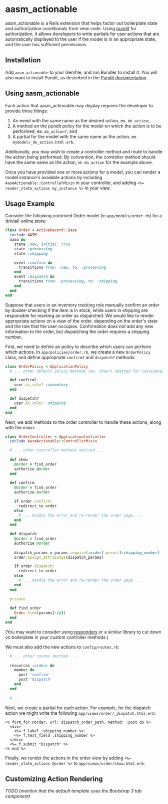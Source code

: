 aasm_actionable
===============

aasm_actionable is a Rails extension that helps factor out boilerplate state and authorization conditionals from view code. Using [pundit](https://github.com/elabs/pundit) for authorization, it allows developers to write partials for user actions that are automatically displayed to the user if the model is in an appropriate state, and the user has sufficient permissions.


Installation
------------

Add `aasm_actionable` to your Gemfile, and run Bundler to install it. You will also want to install Pundit, as described in the [Pundit documentation](https://github.com/elabs/pundit#installation).


Using aasm_actionable
---------------------

Each action that aasm_actionable may display requires the developer to provide three things:

1. An event with the same name as the desired action, ex. `do_action`;
2. A method on the pundit policy for the model on which the action is to be performed, ex. `do_action?`; and
3. A partial for the model with the same name as the action, ex. `mymodel/_do_action.html.erb`.
 
Additionally, you may wish to create a controller method and route to handle the action being performed. By convention, the controller method should have the same name as the action, ie. `do_action` for the example above.

Once you have provided one or more actions for a model, you can render a model instance's available actions by including `AasmActionable::ControllerMixin` in your controller, and adding `<%= render_state_actions my_instance %>` in your view.


Usage Example
-------------

Consider the following contrived Order model (in `app/models/order.rb`) for a (trivial) online store:

```rb
class Order < ActiveRecord::Base
  include AASM
  aasm do
    state :new, initial: true
    state :processing
    state :shipping

    event :confirm do
      transitions from: :new, to: :processing
    end
    event :dispatch do
      transitions from: :processing, to: :shipping
    end
  end
end
```

Suppose that users in an inventory tracking role manually confirm an order by double-checking if the item is in stock, while users in shipping are responsible for marking an order as dispatched. We would like to render appropriate actions on a view of the order, depending on the order's state and the role that the user occupies. Confirmation does not add any new information to the order, but dispatching the order requires a shipping number.

First, we need to define an policy to describe which users can perform which actions. In `app/policies/order.rb`, we create a new `OrderPolicy` class, and define appropriate `confirm?` and `dispatch?` methods:

```rb
class OrderPolicy < ApplicationPolicy
  # ... other default policy methods (ex. show?) omitted for conciseness.

  def confirm?
    user.in_role? :inventory
  end

  def dispatch?
    user.in_role? :shipping
  end
end
```

Next, we add methods to the order controller to handle these actions, along with the mixin:

```rb
class OrderController < ApplicationController
  include AasmActionable::ControllerMixin

  # ... other controller methods omitted ...
  
  def show
    @order = find_order
    authorize @order
  end
  
  def confirm
    @order = find_order
    authorize @order

    if order.confirm!
      redirect_to order
    else
      # ... handle the error and re-render the order page ...
    end
  end
  
  def dispatch
    @order = find_order
    authorize @order
    
    dispatch_params = params.require(:order).permit(:shipping_number)
    order.assign_attributes(dispatch_params)

    if order.dispatch!
      redirect_to order
    else
      # ... handle the error and re-render the order page ...
    end
  end
  
  private
  
  def find_order
    Order.find(params[:id])
  end
end
```

(You may want to consider using [responders](https://github.com/plataformatec/responders) or a similar library to cut down on boilerplate in your custom controller methods.)

We must also add the new actions to `config/routes.rb`:

```rb
  # ... other routes omitted ...
  
  resources :orders do
    member do
      post 'confirm'
      post 'dispatch'
    end
  end
  
  # ...
```

Next, we create a partial for each action. For example, for the dispatch action we might write the following `app/views/order/_dispatch.html.erb`:

```erb
<% form_for @order, url: dispatch_order_path, method: :post do %>
  <div>
    <%= f.label :shipping_number %>:
    <%= f.text_field :shipping_number %>
  </div>
  <%= f.submit "Dispatch" %>
<% end %>
```

Finally, we render the actions in the order view by adding `<%= render_state_actions @order %>` to `app/views/order/show.html.erb`.


Customizing Action Rendering
----------------------------

_TODO (mention that the default template uses the Bootstrap 3 tab component)_
